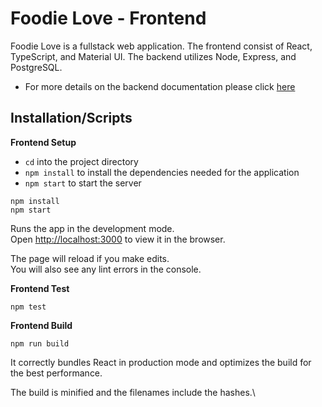 # Foodie Love - Frontend

Foodie Love is a fullstack web application. The frontend consist of React, TypeScript, and Material UI. The backend utilizes Node, Express, and PostgreSQL.

  - For more details on the backend documentation please click [here](https://github.com/Benson-D/foodie-love-backend)

## Installation/Scripts

**Frontend Setup**

- `cd` into the project directory 
- `npm install` to install the dependencies needed for the application
- `npm start` to start the server

```console
npm install
npm start
```

Runs the app in the development mode.\
Open [http://localhost:3000](http://localhost:3000) to view it in the browser.

The page will reload if you make edits.\
You will also see any lint errors in the console.

**Frontend Test** 

```console
npm test
```

**Frontend Build** 
```console
npm run build
```

It correctly bundles React in production mode and optimizes the build for the best performance.

The build is minified and the filenames include the hashes.\





